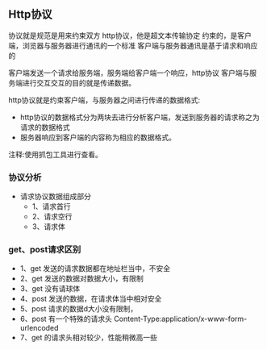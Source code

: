 ## Http协议

协议就是规范是用来约束双方
http协议，他是超文本传输协定
约束的，是客户端，浏览器与服务器进行通讯的一个标准
客户端与服务器通讯是基于请求和响应的


客户端发送一个请求给服务端，服务端给客户端一个响应，http协议
客户端与服务端进行交互交互的目的就是传递数据。 


http协议就是约束客户端，与服务器之间进行传递的数据格式:
+ http协议的数据格式分为两块去进行分析客户端，发送到服务器的请求称之为请求的数据格式
+ 服务器响应到客户端的内容称为相应的数据格式。 


注释:使用抓包工具进行查看。

### 协议分析

+ 请求协议数据组成部分
  - 1、请求首行
  - 2、请求空行
  - 3、请求体 

### get、post请求区别

+ 1、get 发送的请求数据都在地址栏当中，不安全
+ 2、get 发送的数据对数据大小，有限制
+ 3、get 没有请球体
+ 4、post 发送的数据，在请求体当中相对安全
+ 5、post 请求的数据d大小没有限制，
+ 6、post 有一个特殊的请求头 Content-Type:application/x-www-form-urlencoded
+ 7、get 的请求头相对较少，性能稍微高一些